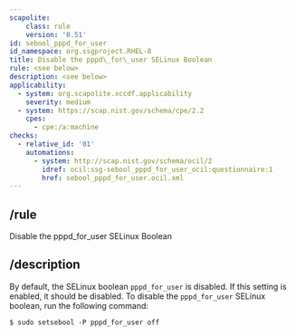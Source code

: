 ```yaml
---
scapolite:
    class: rule
    version: '0.51'
id: sebool_pppd_for_user
id_namespace: org.ssgproject.RHEL-8
title: Disable the pppd\_for\_user SELinux Boolean
rule: <see below>
description: <see below>
applicability:
  - system: org.scapolite.xccdf.applicability
    severity: medium
  - system: https://scap.nist.gov/schema/cpe/2.2
    cpes:
      - cpe:/a:machine
checks:
  - relative_id: '01'
    automations:
      - system: http://scap.nist.gov/schema/ocil/2
        idref: ocil:ssg-sebool_pppd_for_user_ocil:questionnaire:1
        href: sebool_pppd_for_user.ocil.xml
---
```



## /rule

Disable the pppd\_for\_user SELinux Boolean

## /description

By
default, the SELinux boolean `pppd_for_user` is disabled. If this
setting is enabled, it should be disabled. To disable the
`pppd_for_user` SELinux boolean, run the following command:

``` 
$ sudo setsebool -P pppd_for_user off
```

